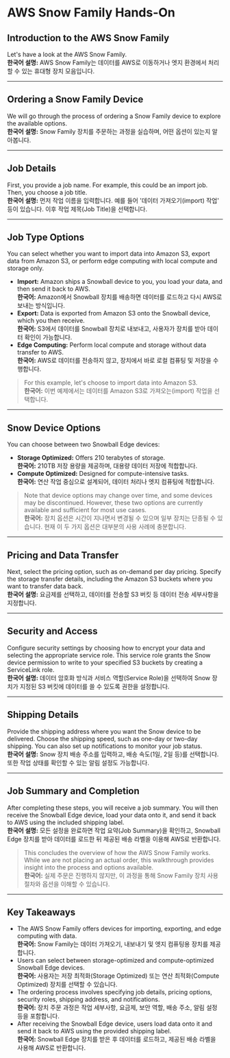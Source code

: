 # AWS Snow Family Hands-On

## Introduction to the AWS Snow Family
Let's have a look at the AWS Snow Family.  
**한국어 설명:** AWS Snow Family는 데이터를 AWS로 이동하거나 엣지 환경에서 처리할 수 있는 휴대형 장치 모음입니다.

---

## Ordering a Snow Family Device
We will go through the process of ordering a Snow Family device to explore the available options.  
**한국어 설명:** Snow Family 장치를 주문하는 과정을 실습하며, 어떤 옵션이 있는지 알아봅니다.

---

## Job Details
First, you provide a job name. For example, this could be an import job. Then, you choose a job title.  
**한국어 설명:** 먼저 작업 이름을 입력합니다. 예를 들어 '데이터 가져오기(import) 작업' 등이 있습니다. 이후 작업 제목(Job Title)을 선택합니다.

---

## Job Type Options
You can select whether you want to import data into Amazon S3, export data from Amazon S3, or perform edge computing with local compute and storage only.

- **Import:** Amazon ships a Snowball device to you, you load your data, and then send it back to AWS.  
  **한국어:** Amazon에서 Snowball 장치를 배송하면 데이터를 로드하고 다시 AWS로 보내는 방식입니다.
- **Export:** Data is exported from Amazon S3 onto the Snowball device, which you then receive.  
  **한국어:** S3에서 데이터를 Snowball 장치로 내보내고, 사용자가 장치를 받아 데이터 확인이 가능합니다.
- **Edge Computing:** Perform local compute and storage without data transfer to AWS.  
  **한국어:** AWS로 데이터를 전송하지 않고, 장치에서 바로 로컬 컴퓨팅 및 저장을 수행합니다.

> For this example, let's choose to import data into Amazon S3.  
> **한국어:** 이번 예제에서는 데이터를 Amazon S3로 가져오는(import) 작업을 선택합니다.

---

## Snow Device Options
You can choose between two Snowball Edge devices:

- **Storage Optimized:** Offers 210 terabytes of storage.  
  **한국어:** 210TB 저장 용량을 제공하며, 대용량 데이터 저장에 적합합니다.
- **Compute Optimized:** Designed for compute-intensive tasks.  
  **한국어:** 연산 작업 중심으로 설계되어, 데이터 처리나 엣지 컴퓨팅에 적합합니다.

> Note that device options may change over time, and some devices may be discontinued. However, these two options are currently available and sufficient for most use cases.  
> **한국어:** 장치 옵션은 시간이 지나면서 변경될 수 있으며 일부 장치는 단종될 수 있습니다. 현재 이 두 가지 옵션은 대부분의 사용 사례에 충분합니다.

---

## Pricing and Data Transfer
Next, select the pricing option, such as on-demand per day pricing. Specify the storage transfer details, including the Amazon S3 buckets where you want to transfer data back.  
**한국어 설명:** 요금제를 선택하고, 데이터를 전송할 S3 버킷 등 데이터 전송 세부사항을 지정합니다.

---

## Security and Access
Configure security settings by choosing how to encrypt your data and selecting the appropriate service role. This service role grants the Snow device permission to write to your specified S3 buckets by creating a ServiceLink role.  
**한국어 설명:** 데이터 암호화 방식과 서비스 역할(Service Role)을 선택하여 Snow 장치가 지정된 S3 버킷에 데이터를 쓸 수 있도록 권한을 설정합니다.

---

## Shipping Details
Provide the shipping address where you want the Snow device to be delivered. Choose the shipping speed, such as one-day or two-day shipping. You can also set up notifications to monitor your job status.  
**한국어 설명:** Snow 장치 배송 주소를 입력하고, 배송 속도(1일, 2일 등)를 선택합니다. 또한 작업 상태를 확인할 수 있는 알림 설정도 가능합니다.

---

## Job Summary and Completion
After completing these steps, you will receive a job summary. You will then receive the Snowball Edge device, load your data onto it, and send it back to AWS using the included shipping label.  
**한국어 설명:** 모든 설정을 완료하면 작업 요약(Job Summary)을 확인하고, Snowball Edge 장치를 받아 데이터를 로드한 뒤 제공된 배송 라벨을 이용해 AWS로 반환합니다.

> This concludes the overview of how the AWS Snow Family works. While we are not placing an actual order, this walkthrough provides insight into the process and options available.  
> **한국어:** 실제 주문은 진행하지 않지만, 이 과정을 통해 Snow Family 장치 사용 절차와 옵션을 이해할 수 있습니다.

---

## Key Takeaways
- The AWS Snow Family offers devices for importing, exporting, and edge computing with data.  
  **한국어:** Snow Family는 데이터 가져오기, 내보내기 및 엣지 컴퓨팅용 장치를 제공합니다.
- Users can select between storage-optimized and compute-optimized Snowball Edge devices.  
  **한국어:** 사용자는 저장 최적화(Storage Optimized) 또는 연산 최적화(Compute Optimized) 장치를 선택할 수 있습니다.
- The ordering process involves specifying job details, pricing options, security roles, shipping address, and notifications.  
  **한국어:** 장치 주문 과정은 작업 세부사항, 요금제, 보안 역할, 배송 주소, 알림 설정 등을 포함합니다.
- After receiving the Snowball Edge device, users load data onto it and send it back to AWS using the provided shipping label.  
  **한국어:** Snowball Edge 장치를 받은 후 데이터를 로드하고, 제공된 배송 라벨을 사용해 AWS로 반환합니다.
